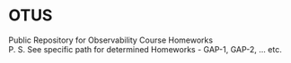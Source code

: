 # OTUS
Public Repository for Observability Course Homeworks
<br/> P. S. See specific path for determined Homeworks - GAP-1, GAP-2, ... etc.
